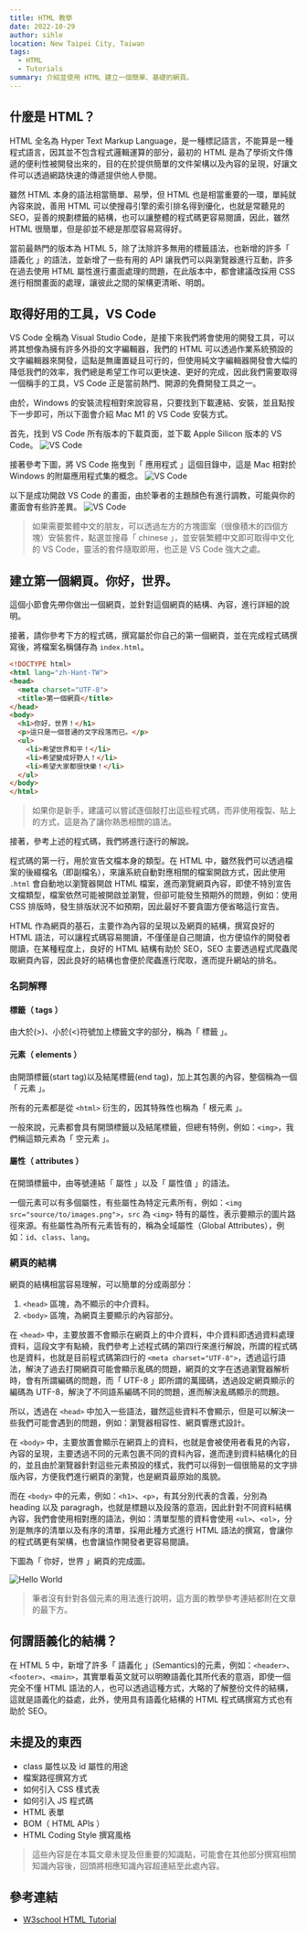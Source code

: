 ```yaml
---
title: HTML 教學
date: 2022-10-29
author: sihle
location: New Taipei City, Taiwan
tags:
  - HTML
  - Tutorials
summary: 介紹並使用 HTML 建立一個簡單、基礎的網頁。
---
```


## 什麼是 HTML？

HTML 全名為 Hyper Text Markup Language，是一種標記語言，不能算是一種程式語言，因其並不包含程式邏輯運算的部分，最初的 HTML 是為了學術文件傳遞的便利性被開發出來的，目的在於提供簡單的文件架構以及內容的呈現，好讓文件可以透過網路快速的傳遞提供他人參閱。

雖然 HTML 本身的語法相當簡單、易學，但 HTML 也是相當重要的一環，單純就內容來說，善用 HTML 可以使搜尋引擎的索引排名得到優化，也就是常聽見的 SEO，妥善的規劃標籤的結構，也可以讓整體的程式碼更容易閱讀，因此，雖然 HTML 很簡單，但是卻並不總是那麼容易寫得好。

當前最熱門的版本為 HTML 5，除了汰除許多無用的標籤語法，也新增的許多「 語義化 」的語法，並新增了一些有用的 API 讓我們可以與瀏覽器進行互動，許多在過去使用 HTML 屬性進行畫面處理的問題，在此版本中，都會建議改採用 CSS 進行相關畫面的處理，讓彼此之間的架構更清晰、明朗。

## 取得好用的工具，VS Code

VS Code 全稱為 Visual Studio Code，是接下來我們將會使用的開發工具，可以將其想像為擁有許多外掛的文字編輯器，我們的 HTML 可以透過作業系統預設的文字編輯器來開發，這點是無庸置疑且可行的，但使用純文字編輯器開發會大幅的降低我們的效率，我們總是希望工作可以更快速、更好的完成，因此我們需要取得一個稱手的工具，VS Code 正是當前熱門、開源的免費開發工具之一。

由於，Windows 的安裝流程相對來說容易，只要找到下載連結、安裝，並且點按下一步即可，所以下面會介紹 Mac M1 的 VS Code 安裝方式。

首先，找到 VS Code 所有版本的下載頁面，並下載 Apple Silicon 版本的 VS Code。
![VS Code](../assets/images/vscode/vscode.png)

接著參考下圖，將 VS Code 拖曳到「 應用程式 」這個目錄中，這是 Mac 相對於 Windows 的附屬應用程式集的概念。
![VS Code](../assets/images/vscode/move-vscode-to-app.png)

以下是成功開啟 VS Code 的畫面，由於筆者的主題顏色有進行調教，可能與你的畫面會有些許差異。
![VS Code](../assets/images/vscode/vscode-complete.png)

> 如果需要繁體中文的朋友，可以透過左方的方塊圖案（很像積木的四個方塊）安裝套件，點選並搜尋「 chinese 」，並安裝繁體中文即可取得中文化的 VS Code，靈活的套件隨取即用，也正是 VS Code 強大之處。

## 建立第一個網頁。你好，世界。

這個小節會先帶你做出一個網頁，並針對這個網頁的結構、內容，進行詳細的說明。

接著，請你參考下方的程式碼，撰寫屬於你自己的第一個網頁，並在完成程式碼撰寫後，將檔案名稱儲存為 `index.html`。

```html
<!DOCTYPE html>
<html lang="zh-Hant-TW">
<head>
  <meta charset="UTF-8">
  <title>第一個網頁</title>
</head>
<body>
  <h1>你好，世界！</h1>
  <p>這只是一個普通的文字段落而已。</p>
  <ul>
    <li>希望世界和平！</li>
    <li>希望變成好野人！</li>
    <li>希望大家都很快樂！</li>
  </ul>
</body>
</html>
```

> 如果你是新手，建議可以嘗試逐個敲打出這些程式碼，而非使用複製、貼上的方式，這是為了讓你熟悉相關的語法。

接著，參考上述的程式碼，我們將進行逐行的解說。

程式碼的第一行，用於宣告文檔本身的類型。在 HTML 中，雖然我們可以透過檔案的後綴檔名（即副檔名），來讓系統自動對應相關的檔案開啟方式，因此使用 `.html` 會自動地以瀏覽器開啟 HTML 檔案，進而瀏覽網頁內容，即使不特別宣告文檔類型，檔案依然可能被開啟並瀏覽，但卻可能發生預期外的問題，例如：使用 CSS 排版時，發生排版狀況不如預期，因此最好不要貪圖方便省略這行宣告。

HTML 作為網頁的基石，主要作為內容的呈現以及網頁的結構，撰寫良好的 HTML 語法，可以讓程式碼容易閱讀，不僅僅是自己閱讀，也方便協作的開發者閱讀，在某種程度上，良好的 HTML 結構有助於 SEO，SEO 主要透過程式爬蟲爬取網頁內容，因此良好的結構也會便於爬蟲進行爬取，進而提升網站的排名。

### 名詞解釋

#### 標籤（ tags ）

由大於(&gt;)、小於(&lt;)符號加上標籤文字的部分，稱為「 標籤 」。

#### 元素（ elements ）

由開頭標籤(start tag)以及結尾標籤(end tag)，加上其包裹的內容，整個稱為一個「 元素 」。

所有的元素都是從 `<html>` 衍生的，因其特殊性也稱為「 根元素 」。

一般來說，元素都會具有開頭標籤以及結尾標籤，但總有特例，例如：`<img>`，我們稱這類元素為「 空元素 」。

#### 屬性（ attributes ）

在開頭標籤中，由等號連結「 屬性 」以及「 屬性值 」的語法。

一個元素可以有多個屬性，有些屬性為特定元素所有，例如：`<img src="source/to/images.png">`，`src` 為 `<img>` 特有的屬性，表示要顯示的圖片路徑來源。有些屬性為所有元素皆有的，稱為全域屬性（Global Attributes），例如：`id`、`class`、`lang`。

### 網頁的結構

網頁的結構相當容易理解，可以簡單的分成兩部分：

1. `<head>` 區塊，為不顯示的中介資料。
2. `<body>` 區塊，為網頁主要顯示的內容部分。

在 `<head>` 中，主要放置不會顯示在網頁上的中介資料，中介資料即透過資料處理資料，這段文字有點繞，我們參考上述程式碼的第四行來進行解說，所謂的程式碼也是資料，也就是目前程式碼第四行的 `<meta charset="UTF-8">`，透過這行語法，解決了過去打開網頁可能會顯示亂碼的問題，網頁的文字在透過瀏覽器解析時，會有所謂編碼的問題，而「 UTF-8 」即所謂的萬國碼，透過設定網頁顯示的編碼為 UTF-8，解決了不同語系編碼不同的問題，進而解決亂碼顯示的問題。

所以，透過在 `<head>` 中加入一些語法，雖然這些資料不會顯示，但是可以解決一些我們可能會遇到的問題，例如：瀏覽器相容性、網頁響應式設計。

在 `<body>` 中，主要放置會顯示在網頁上的資料，也就是會被使用者看見的內容，內容的呈現，主要透過不同的元素包裹不同的資料內容，進而達到資料結構化的目的，並且由於瀏覽器針對這些元素預設的樣式，我們可以得到一個很簡易的文字排版內容，方便我們進行網頁的瀏覽，也是網頁最原始的風貌。

而在 `<body>` 中的元素，例如：`<h1>`、`<p>`，有其分別代表的含義，分別為 heading 以及 paragragh，也就是標題以及段落的意涵，因此針對不同資料結構內容，我們會使用相對應的語法，例如：清單型態的資料會使用 `<ul>`、`<ol>`，分別是無序的清單以及有序的清單，採用此種方式進行 HTML 語法的撰寫，會讓你的程式碼更有架構，也會讓協作開發者更容易閱讀。

下圖為「 你好，世界 」網頁的完成圖。

![Hello World](../assets/images/frontend/html/hello-world.png)

> 筆者沒有針對各個元素的用法進行說明，這方面的教學參考連結都附在文章的最下方。

## 何謂語義化的結構？

在 HTML 5 中，新增了許多「 語義化 」(Semantics)的元素，例如：`<header>`、`<footer>`、`<main>`，其實單看英文就可以明瞭語義化其所代表的意涵，即使一個完全不懂 HTML 語法的人，也可以透過這種方式，大略的了解整份文件的結構，這就是語義化的益處，此外，使用具有語義化結構的 HTML 程式碼撰寫方式也有助於 SEO。

## 未提及的東西

- class 屬性以及 id 屬性的用途
- 檔案路徑撰寫方式
- 如何引入 CSS 樣式表
- 如何引入 JS 程式碼
- HTML 表單
- BOM（ HTML APIs ）
- HTML Coding Style 撰寫風格

> 這些內容是在本篇文章未提及但重要的知識點，可能會在其他部分撰寫相關知識內容後，回頭將相應知識內容超連結至此處內容。

## 參考連結

- [W3school HTML Tutorial](https://www.w3schools.com/html/default.asp)